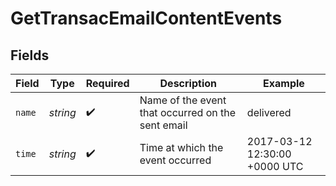 # GetTransacEmailContentEvents


## Fields

| Field                                             | Type                                              | Required                                          | Description                                       | Example                                           |
| ------------------------------------------------- | ------------------------------------------------- | ------------------------------------------------- | ------------------------------------------------- | ------------------------------------------------- |
| `name`                                            | *string*                                          | :heavy_check_mark:                                | Name of the event that occurred on the sent email | delivered                                         |
| `time`                                            | *string*                                          | :heavy_check_mark:                                | Time at which the event occurred                  | 2017-03-12 12:30:00 +0000 UTC                     |